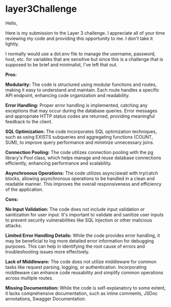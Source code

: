 # layer3Challenge
Hello,

Here is my submission to the Layer 3 challenge. I appreciate all of your time reviewing my code and providing this opportunity to me. I don't take it lightly. 

I normally would use a dot.env file to manage the username, password, host, etc. for variables that are sensitive but since this is a challenge that is supposed to be brief and minimalist, I've left that out.

**Pros:**

**Modularity:** The code is structured using modular functions and routes, making it easy to understand and maintain. Each route handles a specific API endpoint, enhancing code organization and readability.

**Error Handling:** Proper error handling is implemented, catching any exceptions that may occur during the database queries. Error messages and appropriate HTTP status codes are returned, providing meaningful feedback to the client.

**SQL Optimization:** The code incorporates SQL optimization techniques, such as using EXISTS subqueries and aggregating functions (COUNT, SUM), to improve query performance and minimize unnecessary joins.

**Connection Pooling:** The code utilizes connection pooling with the pg library's Pool class, which helps manage and reuse database connections efficiently, enhancing performance and scalability.

**Asynchronous Operations:** The code utilizes async/await with try/catch blocks, allowing asynchronous operations to be handled in a clean and readable manner. This improves the overall responsiveness and efficiency of the application.

**Cons:**

**No Input Validation:** The code does not include input validation or sanitization for user input. It's important to validate and sanitize user inputs to prevent security vulnerabilities like SQL injection or other malicious attacks.

**Limited Error Handling Details:** While the code provides error handling, it may be beneficial to log more detailed error information for debugging purposes. This can help in identifying the root cause of errors and troubleshooting issues more effectively.

**Lack of Middleware:** The code does not utilize middleware for common tasks like request parsing, logging, or authentication. Incorporating middleware can enhance code reusability and simplify common operations across multiple routes.

**Missing Documentation:** While the code is self-explanatory to some extent, it lacks comprehensive documentation, such as inline comments, JSDoc annotations, Swagger Documentation.
